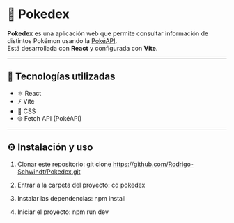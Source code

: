# 🐾 Pokedex

**Pokedex** es una aplicación web que permite consultar información de distintos Pokémon usando la [PokéAPI](https://pokeapi.co/).  
Está desarrollada con **React** y configurada con **Vite**.

---

## 🚀 Tecnologías utilizadas
- ⚛️ React
- ⚡ Vite
- 🎨 CSS
- 🌐 Fetch API (PokéAPI)

---

## ⚙️ Instalación y uso

1. Clonar este repositorio:
   git clone https://github.com/Rodrigo-Schwindt/Pokedex.git

2. Entrar a la carpeta del proyecto:
   cd pokedex

3. Instalar las dependencias:
   npm install

4. Iniciar el proyecto:
   npm run dev
